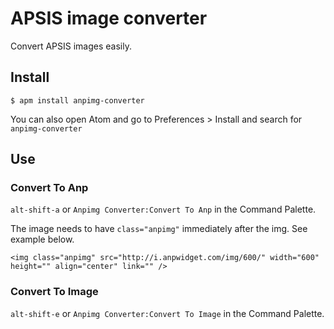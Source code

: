 # APSIS image converter

Convert APSIS images easily.

## Install
```
$ apm install anpimg-converter
```
You can also open Atom and go to Preferences > Install and search for `anpimg-converter`

## Use
### Convert To Anp
`alt-shift-a` or `Anpimg Converter:Convert To Anp` in the Command Palette.

The image needs to have `class="anpimg"` immediately after the img. See example below.

`<img class="anpimg" src="http://i.anpwidget.com/img/600/" width="600" height="" align="center" link="" />`

### Convert To Image
`alt-shift-e` or `Anpimg Converter:Convert To Image` in the Command Palette.
